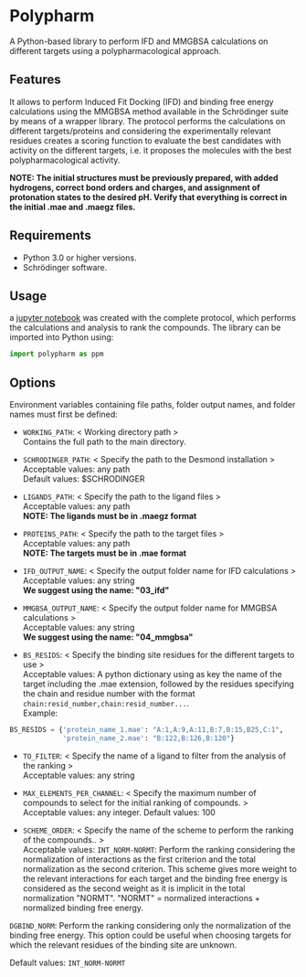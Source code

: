 # Polypharm
 A Python-based library to perform IFD and MMGBSA calculations on different targets using a polypharmacological approach.

## Features

It allows to perform Induced Fit Docking (IFD) and binding free energy calculations using the MMGBSA method available in the Schrödinger suite by means of a wrapper library. The protocol performs the calculations on different targets/proteins and considering the experimentally relevant residues creates a scoring function to evaluate the best candidates with activity on the different targets, i.e. it proposes the molecules with the best polypharmacological activity. 

**NOTE: The initial structures must be previously prepared, with added hydrogens, 
correct bond orders and charges, and assignment of protonation states to the desired 
pH. Verify that everything is correct in the initial .mae and .maegz files.**

## Requirements

* Python 3.0 or higher versions.
* Schrödinger software. 

## Usage

a  [jupyter notebook](examples/) was created with the complete protocol, which performs the calculations and analysis to rank the compounds.
The library can be imported into Python using:
```python
import polypharm as ppm
```

## Options

Environment variables containing file paths, folder output names, and folder names must first 
be defined: 

* ``WORKING_PATH``: < Working directory path >   
Contains the full path to the main directory.

* ``SCHRODINGER_PATH``: < Specify the path to the Desmond installation >   
Acceptable values: any path  
Default values: $SCHRODINGER 

* ``LIGANDS_PATH``: < Specify the path to the ligand files >   
Acceptable values: any path  
**NOTE: The ligands must be in .maegz format**

* ``PROTEINS_PATH``: < Specify the path to the target files >   
Acceptable values: any path  
**NOTE: The targets must be in .mae format**

* ``IFD_OUTPUT_NAME``: < Specify the output folder name for IFD calculations >   
Acceptable values: any string  
**We suggest using the name: "03_ifd"**

* ``MMGBSA_OUTPUT_NAME``: < Specify the output folder name for MMGBSA calculations >   
Acceptable values: any string  
**We suggest using the name: "04_mmgbsa"**

* ``BS_RESIDS``: < Specify the binding site residues for the different targets to use >   
Acceptable values: A python dictionary using as key the name of the target including the .mae extension, followed by the residues specifying the chain and residue number with the format ``chain:resid_number,chain:resid_number...``.  
Example:  
```python
BS_RESIDS = {'protein_name_1.mae': "A:1,A:9,A:11,B:7,B:15,B25,C:1",
             'protein_name_2.mae': "B:122,B:126,B:120"}
```

* ``TO_FILTER``: < Specify the name of a ligand to filter from the analysis of the ranking >   
Acceptable values: any string  

* ``MAX_ELEMENTS_PER_CHANNEL``: < Specify the maximum number of compounds to select for the initial ranking of compounds. >   
Acceptable values: any integer.
Default values: 100 

* ``SCHEME_ORDER``: < Specify the name of the scheme to perform the ranking of the compounds.. >   
Acceptable values: 
``INT_NORM-NORMT``:  Perform the ranking considering the normalization of interactions as the first criterion and the total normalization as the second criterion. This scheme gives more weight to the relevant interactions for each target and the binding free energy is considered as the second weight as it is implicit in the total normalization "NORMT". "NORMT" = normalized interactions + normalized binding free energy.

``DGBIND_NORM``: Perform the ranking considering only the normalization of the binding free energy. This option could be useful when choosing targets for which the relevant residues of the binding site are unknown. 


Default values:  ``INT_NORM-NORMT``

